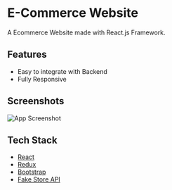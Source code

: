 # E-Commerce Website

A Ecommerce Website made with React.js Framework.

## Features

- Easy to integrate with Backend
- Fully Responsive

## Screenshots

![App Screenshot](https://i.ibb.co/fQ293tm/image.png)


## Tech Stack

- [React](https://reactjs.org/)
- [Redux](https://redux.js.org/)
- [Bootstrap](https://getbootstrap.com/)
- [Fake Store API](https://fakestoreapi.com/)
